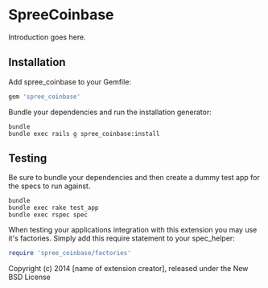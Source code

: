 SpreeCoinbase
=============

Introduction goes here.

Installation
------------

Add spree_coinbase to your Gemfile:

```ruby
gem 'spree_coinbase'
```

Bundle your dependencies and run the installation generator:

```shell
bundle
bundle exec rails g spree_coinbase:install
```

Testing
-------

Be sure to bundle your dependencies and then create a dummy test app for the specs to run against.

```shell
bundle
bundle exec rake test_app
bundle exec rspec spec
```

When testing your applications integration with this extension you may use it's factories.
Simply add this require statement to your spec_helper:

```ruby
require 'spree_coinbase/factories'
```

Copyright (c) 2014 [name of extension creator], released under the New BSD License
